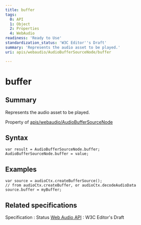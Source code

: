 ```yaml
---
title: buffer
tags:
  0: API
  1: Object
  2: Properties
  4: WebAudio
readiness: 'Ready to Use'
standardization_status: 'W3C Editor''s Draft'
summary: 'Represents the audio asset to be played.'
uri: apis/webaudio/AudioBufferSourceNode/buffer

---
```

# buffer

## Summary

Represents the audio asset to be played.

<span data-meta="applies_to" data-type="key">Property of <span data-type="value">[apis/webaudio/AudioBufferSourceNode](/apis/webaudio/AudioBufferSourceNode)</span></span>

## Syntax

``` {.js}
var result = AudioBufferSourceNode.buffer;
AudioBufferSourceNode.buffer = value;
```

## Examples

``` {.js}
var source = audioCtx.createBufferSource();
// from audioCtx.createBuffer, or audioCtx.decodeAudioData
source.buffer = myBuffer;
```

## Related specifications

Specification
:   Status
[Web Audio API](http://webaudio.github.io/web-audio-api/)
:   W3C Editor's Draft


